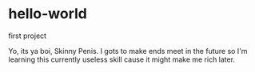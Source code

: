 # hello-world
first project

Yo, its ya boi, Skinny Penis. I gots to make ends meet in the future so I'm learning this currently useless skill cause it might make me rich later.
